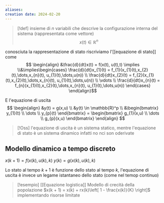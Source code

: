 ```yaml
---
aliases: 
creation date: 2024-02-20
---
```


>[!def]
>insieme di $n$ variabili che descrive la configurazione interna del sistema (rappresentata come vettore)
>$$x(t) \in \mathbb{R}^n$$

conosciuta la rappresentazione di stato riscriviamo l'[[equazione di stato]] come
$$ \begin{align}
&\frac{d}{dt}x(t) = f(x(t), u(t),t) \implies \\&\implies\begin{cases}
\frac{d}{dt}x_{1}(t) = f_{1}(x_{1}(t),x_{2}(t),\dots,x_{n}(t), u_{1}(t),\dots,u(n)) \\
\frac{d}{dt}x_{2}(t) = f_{2}(x_{1}(t),x_{2}(t),\dots,x_{n}(t), u_{1}(t),\dots,u(n)) \\
\vdots \\
\frac{d}{dt}x_{n}(t) = f_{n}(x_{1}(t),x_{2}(t),\dots,x_{n}(t), u_{1}(t),\dots,u(n))
\end{cases}  
\end{align}$$

E l'equazione di uscita
$$ \begin{align}
&y(t) = g(x,u) \\
&y(t) \in \mathbb{R}^p \\
&\begin{bmatrix}
y_{1}(t) \\
\dots \\
y_{p}(t)
\end{bmatrix} = \begin{bmatrix}
g_{1}(x,u) \\
\dots \\
g_{p}(x,u)
\end{bmatrix}
\end{align} $$

>[!Oss]
>l'equazione di uscita è un sistema statico, mentre l'equazione di stato è un sistema dinamico infatti no nci son oderivate

## Modello dinamico a tempo discreto
$x(k+1) = f(x(k), u(k),k)$
$y(k) = g(x(k),u(k),k)$

Lo stato al tempo $k+1$ è funzione dello stato al tempo $k$, l'equazione di uscita è invece un legame istantaneo dello stato (come nel temop continuo)

>[!esempio] [[Equazione logistica]]
>Modello di crecità della popolazione
>$x(k + 1) = x(k) + rx(k)\left[ 1 - \frac{x(k)}{K} \right]$ implementando risorse limitate


